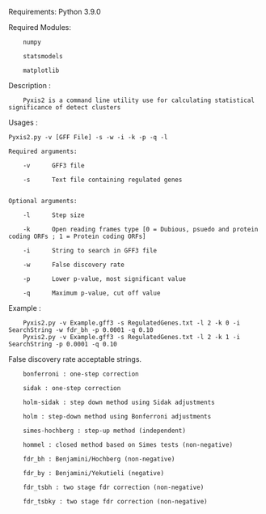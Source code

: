 Requirements:
		Python 3.9.0

Required Modules:

		numpy

		statsmodels

		matplotlib

Description :

		Pyxis2 is a command line utility use for calculating statistical significance of detect clusters

Usages :

	Pyxis2.py -v [GFF File] -s -w -i -k -p -q -l

	Required arguments:

		-v		GFF3 file

		-s		Text file containing regulated genes


	Optional arguments:

		-l		Step size

		-k		Open reading frames type [0 = Dubious, psuedo and protein coding ORFs ; 1 = Protein coding ORFs]

		-i		String to search in GFF3 file

		-w		False discovery rate

		-p		Lower p-value, most significant value

		-q		Maximum p-value, cut off value

Example :

		Pyxis2.py -v Example.gff3 -s RegulatedGenes.txt -l 2 -k 0 -i SearchString -w fdr_bh -p 0.0001 -q 0.10
		Pyxis2.py -v Example.gff3 -s RegulatedGenes.txt -l 2 -k 1 -i SearchString -p 0.0001 -q 0.10

False discovery rate acceptable strings.

		bonferroni : one-step correction

		sidak : one-step correction

		holm-sidak : step down method using Sidak adjustments

		holm : step-down method using Bonferroni adjustments

		simes-hochberg : step-up method (independent)

		hommel : closed method based on Simes tests (non-negative)

		fdr_bh : Benjamini/Hochberg (non-negative)

		fdr_by : Benjamini/Yekutieli (negative)

		fdr_tsbh : two stage fdr correction (non-negative)

		fdr_tsbky : two stage fdr correction (non-negative)
